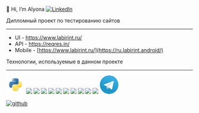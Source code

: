 👋 Hi, I’m Alyona [![LinkedIn](https://img.shields.io/badge/-LinkedIn-090909?style=for-the-badge&logo=linkedin&logoColor=007BB6)](http://www.linkedin.com/in/alyona-chistyakova-0a6555b6)

Дипломный проект по тестированию сайтов
____________________________________________________________________________________________
* UI - https://www.labirint.ru/
* API - https://reqres.in/
* Mobile - [https://www.labirint.ru/](https://ru.labirint.android/)

Технологии, используемые в данном проекте
________________________________________________________________________________________________________________

<img src="https://raw.githubusercontent.com/github/explore/80688e429a7d4ef2fca1e82350fe8e3517d3494d/topics/python/python.png" width="50"> <img src="https://user-images.githubusercontent.com/107774229/198146350-1c541de9-3ef0-429a-a9cb-96aae4444891.png" width="70"> <img src="https://user-images.githubusercontent.com/107774229/198147302-69cd2396-c805-4bc5-acba-ca6a47cacbd1.png" width="50"> <img src="https://user-images.githubusercontent.com/107774229/198146505-9425db7d-e708-4ec8-85d5-d88228509739.svg" width="50"> <img src="https://user-images.githubusercontent.com/107774229/198146535-a68da1cf-b3cf-4024-84b7-35e6d3ba7025.svg" width="50"> <img src="https://user-images.githubusercontent.com/107774229/198146634-b6bcaa30-66ee-4b56-8181-39c2183257ff.svg" width="50"> <img src="https://user-images.githubusercontent.com/107774229/198146647-42f39a19-07b2-4bde-b21a-b570aa703f09.svg" width="50"> <img src="https://user-images.githubusercontent.com/107774229/198147514-a2f009e7-8a04-4ed4-b9b3-0eea679c5462.png" width="50"> <img src="https://user-images.githubusercontent.com/107774229/198147681-43eb604e-9198-40e1-bc23-36670c085bb4.svg" width="50"> <img src="https://user-images.githubusercontent.com/107774229/198148272-ca938bb6-ad63-463e-aea7-96076220baf8.png" width="50"> <img src="https://user-images.githubusercontent.com/107774229/198148505-756c5f1d-af5b-418b-9d7d-402ad75c5ee8.svg" width="50"> 
 <img src="https://raw.githubusercontent.com/github/explore/80688e429a7d4ef2fca1e82350fe8e3517d3494d/topics/telegram/telegram.png" width="50">


[![github](https://img.shields.io/badge/-github-090909?style=for-the-badge&logo=github&logoColor=007BB6)](https://github.com/satrn8/test_page_object)

<!---
satrn8/satrn8 is a ✨ special ✨ repository because its `README.md` (this file) appears on your GitHub profile.
You can click the Preview link to take a look at your changes.
--->
